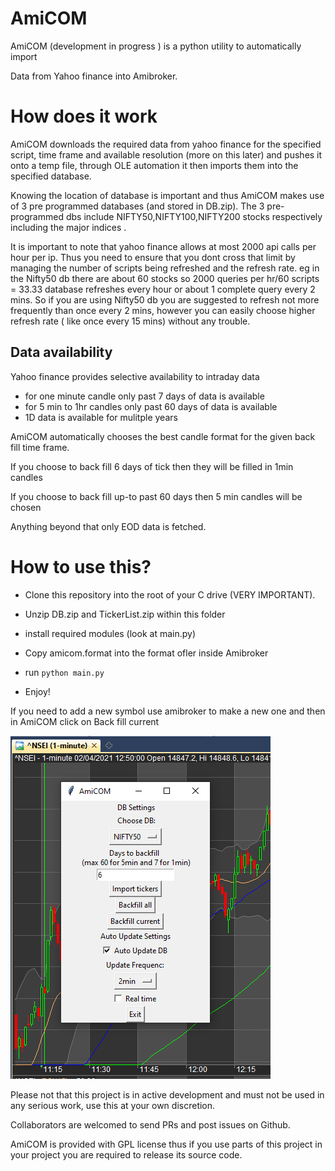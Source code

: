 # AmiCOM

AmiCOM (development in progress ) is a python utility to automatically import 

Data from Yahoo finance into Amibroker.



# How does it work

AmiCOM downloads the required data from yahoo finance for the specified script, time frame and available resolution (more on this later) and pushes it onto a temp file, through OLE automation it then imports them into the specified database. 

Knowing the location of database is important and thus AmiCOM makes use of 3 pre programmed databases (and stored in DB.zip). The 3 pre-programmed dbs include NIFTY50,NIFTY100,NIFTY200 stocks respectively including the major indices . 

It is important to note that yahoo finance allows at most 2000 api calls per hour per ip. Thus you need to ensure that you dont cross that limit by managing the number of scripts being refreshed and the refresh rate. eg in the Nifty50 db there are about 60 stocks so 2000 queries per hr/60 scripts =  33.33 database refreshes every hour or  about 1 complete query every 2 mins. So if you are using Nifty50 db you are suggested to refresh not more frequently than once every 2 mins, however you can easily choose higher refresh rate ( like once every 15 mins) without any trouble.



## Data availability



Yahoo finance provides selective availability to intraday data

* for one minute candle only  past 7 days of data is available
* for 5 min to 1hr candles only past 60 days of data is available
* 1D data is available for mulitple years

AmiCOM automatically chooses the best candle format for the given back fill time frame.

If you choose to back fill 6 days of tick then they will be filled in 1min candles

If you choose to back fill up-to past 60 days then 5 min candles will be chosen

Anything beyond that only EOD data is fetched. 



# How to use this?

* Clone this repository into the root of your C drive (VERY IMPORTANT).

* Unzip DB.zip and TickerList.zip within this folder

* install required modules (look at main.py)

* Copy amicom.format into the format ofler inside Amibroker

* run `python main.py`

* Enjoy!

If you need to add a new symbol use amibroker to make a new one and then in AmiCOM click on Back fill current



![snap.png](snap.png)


Please not that this project is in active development and must not be used in any  serious work, use this at your own discretion.  


Collaborators are welcomed to send PRs and post issues on Github. 



AmiCOM is provided with GPL license thus if you use parts of this project in your project you are required to release its source code.